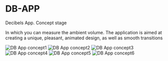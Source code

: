 # DB-APP

Decibels App. Concept stage

In which you can measure the ambient volume.
The application is aimed at creating a unique, pleasant, animated design, as well as smooth transitions

![DB App concept1](https://github.com/AlexeyOrlovsky/DB-APP/assets/144032046/a1a5241c-ca0a-4adc-b1e7-02909c616fd2)
![DB App concept2](https://github.com/AlexeyOrlovsky/DB-APP/assets/144032046/6fefa6bb-ddd9-4703-8cb8-eac50c2a4b76)
![DB App concept3](https://github.com/AlexeyOrlovsky/DB-APP/assets/144032046/8f75aad5-3a7d-46a5-b684-68bceaaac09b)
![DB App concept4](https://github.com/AlexeyOrlovsky/DB-APP/assets/144032046/7b3ce736-b285-4c84-94b8-626f213730fb)
![DB App concept5](https://github.com/AlexeyOrlovsky/DB-APP/assets/144032046/3b421c5a-826e-42bc-9633-12b673105d88)
![DB App concept6](https://github.com/AlexeyOrlovsky/DB-APP/assets/144032046/0d002612-3c2c-4d45-8492-3a0fbd3c00c7)
